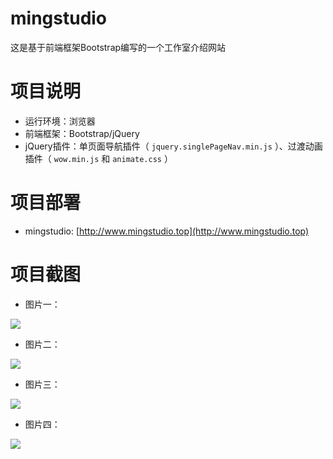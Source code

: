# mingstudio
这是基于前端框架Bootstrap编写的一个工作室介绍网站

# 项目说明

- 运行环境：浏览器
- 前端框架：Bootstrap/jQuery
- jQuery插件：单页面导航插件（ `jquery.singlePageNav.min.js` ）、过渡动画插件（ `wow.min.js` 和  `animate.css` ）

# 项目部署

- mingstudio: [http://www.mingstudio.top](http://www.mingstudio.top)

# 项目截图

- 图片一：

![](http://p1.bqimg.com/567571/763eaa3c7fa51c04.png)

- 图片二：

![](http://p1.bqimg.com/567571/6d10b94626a36db7.png)

- 图片三：

![](http://i1.piimg.com/567571/ae91eca4bec97a09.png)

- 图片四：

![](http://p1.bqimg.com/567571/df7bd229b92c898f.png)